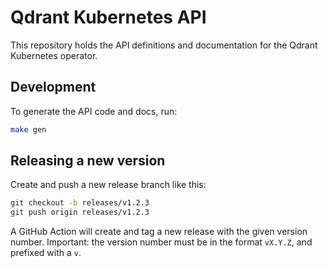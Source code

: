 # Qdrant Kubernetes API

This repository holds the API definitions and documentation for the Qdrant Kubernetes operator.

## Development

To generate the API code and docs, run:

```bash
make gen
```

## Releasing a new version

Create and push a new release branch like this:

```bash
git checkout -b releases/v1.2.3
git push origin releases/v1.2.3
```

A GitHub Action will create and tag a new release with the given version number. Important: the version number must be in the format `vX.Y.Z`, and prefixed with a `v`.

